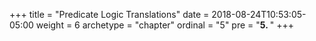 +++
title = "Predicate Logic Translations"
date = 2018-08-24T10:53:05-05:00
weight = 6
archetype = "chapter"
ordinal = "5"
pre = "<b>5. </b>"
+++
